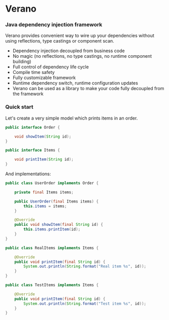 # Verano
### Java dependency injection framework

Verano provides convenient way to wire up your dependencies 
without using reflections, type castings or component scan. 


- Dependency injection decoupled from business code
- No magic (no reflections, no type castings, no runtime component building)
- Full control of dependency life cycle
- Compile time safety
- Fully customizable framework
- Runtime dependency switch, runtime configuration updates
- Verano can be used as a library to make your code fully decoupled from
  the framework

### Quick start

Let's create a very simple model which prints items in an order.

```java
public interface Order {

    void showItem(String id);
}
```
```java
public interface Items {

    void printItem(String id);
}
```
And implementations:
```java
public class UserOrder implements Order {

    private final Items items;

    public UserOrder(final Items items) {
        this.items = items;
    }

    @Override
    public void showItem(final String id) {
        this.items.printItem(id);
    }
}
```
```java
public class RealItems implements Items {

    @Override
    public void printItem(final String id) {
        System.out.println(String.format("Real item %s", id));
    }
}
```
```java
public class TestItems implements Items {

    @Override
    public void printItem(final String id) {
        System.out.println(String.format("Test item %s", id));
    }
}
```
